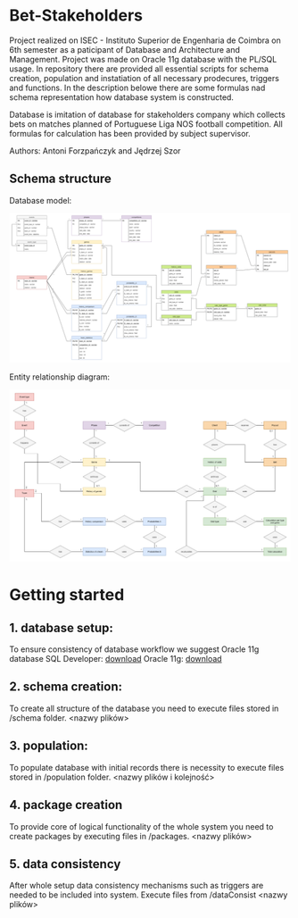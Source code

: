 # Bet-Stakeholders

Project realized on ISEC - Instituto Superior de Engenharia de Coimbra on 6th semester as a paticipant of Database and Architecture and Management. Project was made on Oracle 11g database with the PL/SQL usage. In repository there are provided all essential scripts for schema creation, population and instatiation of all necessary prodecures, triggers and functions. In the description belowe there are some formulas nad schema representation how database system is constructed.

Database is imitation of database for stakeholders company which collects bets on matches planned of Portuguese Liga NOS football competition. All formulas for calculation has been provided by subject supervisor.

Authors: Antoni Forzpańczyk and Jędrzej Szor

## Schema structure
Database model:
<p align="center">
  <img src="images/databaseModel.png" />
</p>

Entity relationship diagram:
<p align="center">
  <img src="images/entityRelationship.png" />
</p>

# Getting started

## 1. database setup:
To ensure consistency of database workflow we suggest Oracle 11g database
SQL Developer: [download](https://www.oracle.com/tools/downloads/sqldev-v192-downloads.html)
Oracle 11g: [download](https://www.oracle.com/database/technologies/112010-win64soft.html)

## 2. schema creation:
To create all structure of the database you need to execute files stored in /schema folder.
<nazwy plików>

## 3. population:
To populate database with initial records there is necessity to execute files stored in /population folder.
<nazwy plików i kolejność>

## 4. package creation
To provide core of logical functionality of the whole system you need to create packages by executing files in /packages.
<nazwy plików>

## 5. data consistency
After whole setup data consistency mechanisms such as triggers are needed to be included into system. Execute files from /dataConsist
<nazwy plików>
